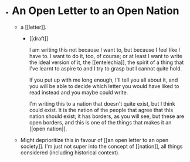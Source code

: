 - # An Open Letter to an Open Nation
	- a [[letter]].
		- [[draft]]
		  
		    I am writing this not because I want to, but because I feel like I have to. I want to do it, too, of course; or at least I want to write the ideal version of it, the [[entelechia]], the spirit of a thing that I've learnt to aspire to and I try to grasp but I cannot quite hold. 
		  
		    If you put up with me long enough, I'll tell you all about it, and you will be able to decide which letter you would have liked to read instead and you maybe could write.
		  
		    I'm writing this to a nation that doesn't quite exist, but I think could exist. It is the nation of the people that agree that this nation should exist; it has borders, as you will see, but these are open borders, and this is one of the things that makes it an [[open nation]].
	- Might deprioritize this in favour of [[an open letter to an open society]]. I'm just not super into the concept of [[nation]], all things considered (including historical context).